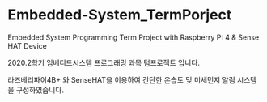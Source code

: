 # Embedded-System_TermPorject
Embedded System Programming Term Project with Raspberry PI 4 &amp; Sense HAT Device

2020.2학기 임베디드시스템 프로그래밍 과목 텀프로젝트 입니다.



라즈베리파이4B+ 와 SenseHAT을 이용하여 간단한 온습도 및 미세먼지 알림 시스템을 구성하였습니다.